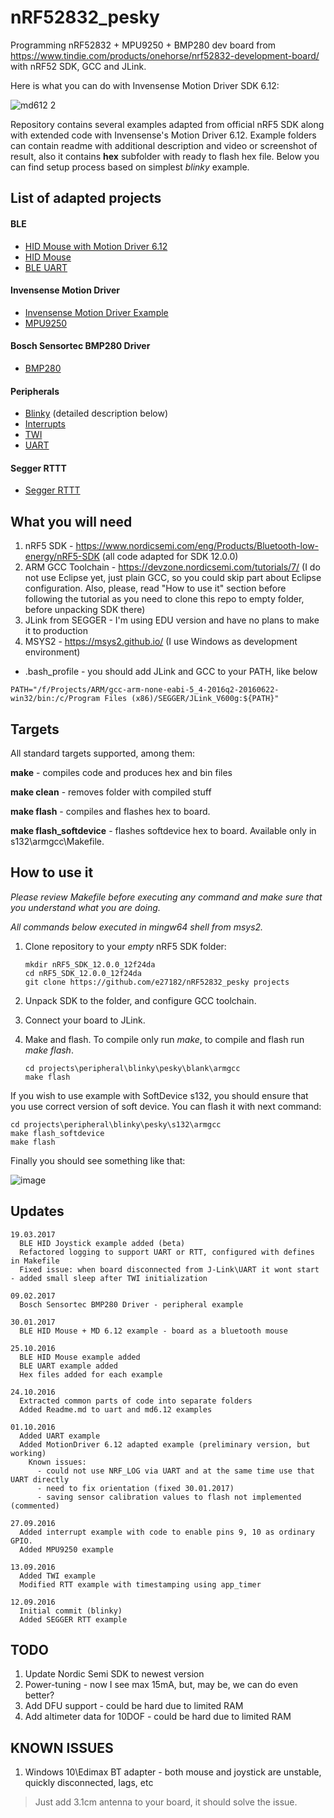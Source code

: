 # nRF52832_pesky
Programming nRF52832 + MPU9250 + BMP280 dev board from https://www.tindie.com/products/onehorse/nrf52832-development-board/ with nRF52 SDK, GCC and JLink.

Here is what you can do with Invensense Motion Driver SDK 6.12:

![md612 2](https://cloud.githubusercontent.com/assets/14309815/22778555/0aaaa32e-eec0-11e6-9c70-5df3dec03579.gif)

Repository contains several examples adapted from official nRF5 SDK along with extended code with Invensense's Motion Driver 6.12. Example folders can contain readme with additional description and video or screenshot of result, also it contains **hex** subfolder with ready to flash hex file. Below you can find setup process based on simplest *blinky* example.

## List of adapted projects
#### BLE
- [HID Mouse with Motion Driver 6.12](https://github.com/e27182/nRF52832_pesky/tree/master/ble_peripheral/ble_app_hids_mouse_md612)
- [HID Mouse](https://github.com/e27182/nRF52832_pesky/tree/master/ble_peripheral/ble_app_hids_mouse)
- [BLE UART](https://github.com/e27182/nRF52832_pesky/tree/master/ble_peripheral/ble_app_uart)

#### Invensense Motion Driver
- [Invensense Motion Driver Example](https://github.com/e27182/nRF52832_pesky/tree/master/peripheral/md612)
- [MPU9250](https://github.com/e27182/nRF52832_pesky/tree/master/peripheral/mpu9250)

#### Bosch Sensortec BMP280 Driver
- [BMP280](https://github.com/e27182/nRF52832_pesky/tree/master/peripheral/bmp280)

#### Peripherals
- [Blinky](https://github.com/e27182/nRF52832_pesky/tree/master/peripheral/blinky) (detailed description below)
- [Interrupts](https://github.com/e27182/nRF52832_pesky/tree/master/peripheral/pin_change_int)
- [TWI](https://github.com/e27182/nRF52832_pesky/tree/master/peripheral/twi_master_using_app_twi)
- [UART](https://github.com/e27182/nRF52832_pesky/tree/master/peripheral/uart)

#### Segger RTTT
- [Segger RTTT](https://github.com/e27182/nRF52832_pesky/tree/master/segger/rtt)

## What you will need

1. nRF5 SDK - https://www.nordicsemi.com/eng/Products/Bluetooth-low-energy/nRF5-SDK (all code adapted for SDK 12.0.0)
2. ARM GCC Toolchain - https://devzone.nordicsemi.com/tutorials/7/ (I do not use Eclipse yet, just plain GCC, so you could skip part about Eclipse configuration. Also, please, read "How to use it" section before following the tutorial as you need to clone this repo to empty folder, before unpacking SDK there)
3. JLink from SEGGER - I'm using EDU version and have no plans to make it to production
4. MSYS2 - https://msys2.github.io/ (I use Windows as development environment)
  * .bash_profile - you should add JLink and GCC to your PATH, like below

```
PATH="/f/Projects/ARM/gcc-arm-none-eabi-5_4-2016q2-20160622-win32/bin:/c/Program Files (x86)/SEGGER/JLink_V600g:${PATH}"
```

## Targets

All standard targets supported, among them:

**make** - compiles code and produces hex and bin files

**make clean** - removes folder with compiled stuff

**make flash** - compiles and flashes hex to board.

**make flash_softdevice** - flashes softdevice hex to board. Available only in s132\armgcc\Makefile.

## How to use it

*Please review Makefile before executing any command and make sure that you understand what you are doing.*

*All commands below executed in mingw64 shell from msys2.*

1. Clone repository to your *empty* nRF5 SDK folder:

   ```
   mkdir nRF5_SDK_12.0.0_12f24da
   cd nRF5_SDK_12.0.0_12f24da
   git clone https://github.com/e27182/nRF52832_pesky projects
   ```

2. Unpack SDK to the folder, and configure GCC toolchain.
3. Connect your board to JLink.
4. Make and flash. To compile only run *make*, to compile and flash run *make flash*.

   ```
   cd projects\peripheral\blinky\pesky\blank\armgcc
   make flash
   ```

If you wish to use example with SoftDevice s132, you should ensure that you use correct version of soft device. You can flash it with next command:

   ```
   cd projects\peripheral\blinky\pesky\s132\armgcc
   make flash_softdevice
   make flash
   ```

Finally you should see something like that:

![image](https://cloud.githubusercontent.com/assets/14309815/18452651/7c87abb4-7944-11e6-9eff-ac716f8a1380.gif)

## Updates

```
19.03.2017
  BLE HID Joystick example added (beta)
  Refactored logging to support UART or RTT, configured with defines in Makefile
  Fixed issue: when board disconnected from J-Link\UART it wont start - added small sleep after TWI initialization

09.02.2017
  Bosch Sensortec BMP280 Driver - peripheral example

30.01.2017
  BLE HID Mouse + MD 6.12 example - board as a bluetooth mouse
  
25.10.2016
  BLE HID Mouse example added
  BLE UART example added
  Hex files added for each example

24.10.2016
  Extracted common parts of code into separate folders
  Added Readme.md to uart and md6.12 examples

01.10.2016
  Added UART example
  Added MotionDriver 6.12 adapted example (preliminary version, but working)
    Known issues:
      - could not use NRF_LOG via UART and at the same time use that UART directly
      - need to fix orientation (fixed 30.01.2017)
      - saving sensor calibration values to flash not implemented (commented)

27.09.2016
  Added interrupt example with code to enable pins 9, 10 as ordinary GPIO.
  Added MPU9250 example

13.09.2016
  Added TWI example
  Modified RTT example with timestamping using app_timer

12.09.2016
  Initial commit (blinky)
  Added SEGGER RTT example
```

## TODO

1. Update Nordic Semi SDK to newest version
2. Power-tuning - now I see max 15mA, but, may be, we can do even better?
3. Add DFU support - could be hard due to limited RAM
4. Add altimeter data for 10DOF - could be hard due to limited RAM

## KNOWN ISSUES
1. Windows 10\Edimax BT adapter - both mouse and joystick are unstable, quickly disconnected, lags, etc
> Just add 3.1cm antenna to your board, it should solve the issue.
